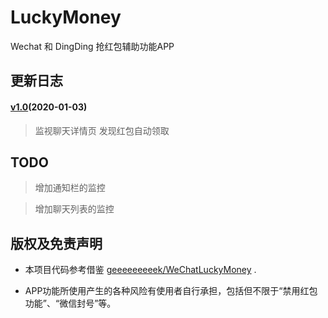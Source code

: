 # LuckyMoney
Wechat 和 DingDing 抢红包辅助功能APP

## 更新日志

#### [v1.0](https://github.com/B0y1n4o4/resources/raw/master/LuckyMoney/apk/v1.0_release.apk)(2020-01-03)
> 监视聊天详情页 发现红包自动领取

## TODO
> 增加通知栏的监控

> 增加聊天列表的监控

## 版权及免责声明

* 本项目代码参考借鉴 [geeeeeeeeek/WeChatLuckyMoney](https://github.com/geeeeeeeeek/WeChatLuckyMoney) .

* APP功能所使用产生的各种风险有使用者自行承担，包括但不限于“禁用红包功能”、“微信封号”等。
